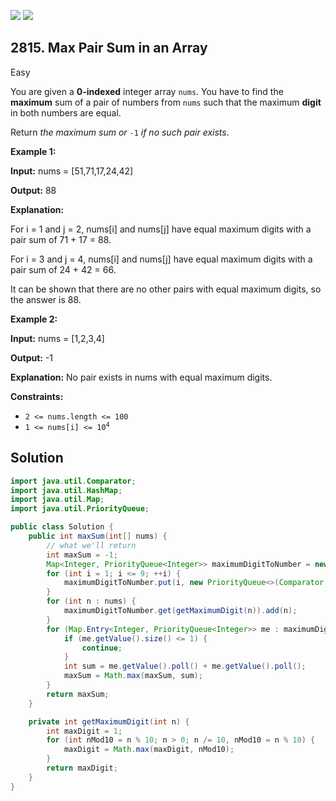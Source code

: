 [![](https://img.shields.io/github/stars/javadev/LeetCode-in-Java?label=Stars&style=flat-square)](https://github.com/javadev/LeetCode-in-Java)
[![](https://img.shields.io/github/forks/javadev/LeetCode-in-Java?label=Fork%20me%20on%20GitHub%20&style=flat-square)](https://github.com/javadev/LeetCode-in-Java/fork)

## 2815\. Max Pair Sum in an Array

Easy

You are given a **0-indexed** integer array `nums`. You have to find the **maximum** sum of a pair of numbers from `nums` such that the maximum **digit** in both numbers are equal.

Return _the maximum sum or_ `-1` _if no such pair exists_.

**Example 1:**

**Input:** nums = [51,71,17,24,42]

**Output:** 88

**Explanation:**

For i = 1 and j = 2, nums[i] and nums[j] have equal maximum digits with a pair sum of 71 + 17 = 88.

For i = 3 and j = 4, nums[i] and nums[j] have equal maximum digits with a pair sum of 24 + 42 = 66.

It can be shown that there are no other pairs with equal maximum digits, so the answer is 88.

**Example 2:**

**Input:** nums = [1,2,3,4]

**Output:** -1

**Explanation:** No pair exists in nums with equal maximum digits. 

**Constraints:**

*   `2 <= nums.length <= 100`
*   <code>1 <= nums[i] <= 10<sup>4</sup></code>

## Solution

```java
import java.util.Comparator;
import java.util.HashMap;
import java.util.Map;
import java.util.PriorityQueue;

public class Solution {
    public int maxSum(int[] nums) {
        // what we'll return
        int maxSum = -1;
        Map<Integer, PriorityQueue<Integer>> maximumDigitToNumber = new HashMap<>();
        for (int i = 1; i <= 9; ++i) {
            maximumDigitToNumber.put(i, new PriorityQueue<>(Comparator.reverseOrder()));
        }
        for (int n : nums) {
            maximumDigitToNumber.get(getMaximumDigit(n)).add(n);
        }
        for (Map.Entry<Integer, PriorityQueue<Integer>> me : maximumDigitToNumber.entrySet()) {
            if (me.getValue().size() <= 1) {
                continue;
            }
            int sum = me.getValue().poll() + me.getValue().poll();
            maxSum = Math.max(maxSum, sum);
        }
        return maxSum;
    }

    private int getMaximumDigit(int n) {
        int maxDigit = 1;
        for (int nMod10 = n % 10; n > 0; n /= 10, nMod10 = n % 10) {
            maxDigit = Math.max(maxDigit, nMod10);
        }
        return maxDigit;
    }
}
```